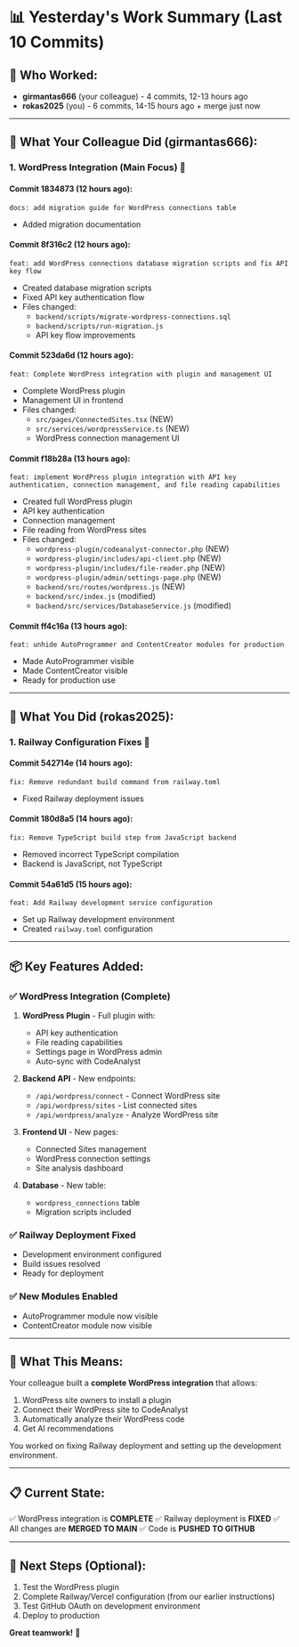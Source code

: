 # 📊 Yesterday's Work Summary (Last 10 Commits)

## 👤 **Who Worked:**
- **girmantas666** (your colleague) - 4 commits, 12-13 hours ago
- **rokas2025** (you) - 6 commits, 14-15 hours ago + merge just now

---

## 🎯 **What Your Colleague Did (girmantas666):**

### **1. WordPress Integration (Main Focus)** 📝

#### **Commit 1834873** (12 hours ago):
```
docs: add migration guide for WordPress connections table
```
- Added migration documentation

#### **Commit 8f316c2** (12 hours ago):
```
feat: add WordPress connections database migration scripts and fix API key flow
```
- Created database migration scripts
- Fixed API key authentication flow
- Files changed:
  - `backend/scripts/migrate-wordpress-connections.sql`
  - `backend/scripts/run-migration.js`
  - API key flow improvements

#### **Commit 523da6d** (12 hours ago):
```
feat: Complete WordPress integration with plugin and management UI
```
- Complete WordPress plugin
- Management UI in frontend
- Files changed:
  - `src/pages/ConnectedSites.tsx` (NEW)
  - `src/services/wordpressService.ts` (NEW)
  - WordPress connection management UI

#### **Commit f18b28a** (13 hours ago):
```
feat: implement WordPress plugin integration with API key authentication, connection management, and file reading capabilities
```
- Created full WordPress plugin
- API key authentication
- Connection management
- File reading from WordPress sites
- Files changed:
  - `wordpress-plugin/codeanalyst-connector.php` (NEW)
  - `wordpress-plugin/includes/api-client.php` (NEW)
  - `wordpress-plugin/includes/file-reader.php` (NEW)
  - `wordpress-plugin/admin/settings-page.php` (NEW)
  - `backend/src/routes/wordpress.js` (NEW)
  - `backend/src/index.js` (modified)
  - `backend/src/services/DatabaseService.js` (modified)

#### **Commit ff4c16a** (13 hours ago):
```
feat: unhide AutoProgrammer and ContentCreator modules for production
```
- Made AutoProgrammer visible
- Made ContentCreator visible
- Ready for production use

---

## 🔧 **What You Did (rokas2025):**

### **1. Railway Configuration Fixes** 🚂

#### **Commit 542714e** (14 hours ago):
```
fix: Remove redundant build command from railway.toml
```
- Fixed Railway deployment issues

#### **Commit 180d8a5** (14 hours ago):
```
fix: Remove TypeScript build step from JavaScript backend
```
- Removed incorrect TypeScript compilation
- Backend is JavaScript, not TypeScript

#### **Commit 54a61d5** (15 hours ago):
```
feat: Add Railway development service configuration
```
- Set up Railway development environment
- Created `railway.toml` configuration

---

## 📦 **Key Features Added:**

### ✅ **WordPress Integration (Complete)**
1. **WordPress Plugin** - Full plugin with:
   - API key authentication
   - File reading capabilities
   - Settings page in WordPress admin
   - Auto-sync with CodeAnalyst

2. **Backend API** - New endpoints:
   - `/api/wordpress/connect` - Connect WordPress site
   - `/api/wordpress/sites` - List connected sites
   - `/api/wordpress/analyze` - Analyze WordPress site

3. **Frontend UI** - New pages:
   - Connected Sites management
   - WordPress connection settings
   - Site analysis dashboard

4. **Database** - New table:
   - `wordpress_connections` table
   - Migration scripts included

### ✅ **Railway Deployment Fixed**
- Development environment configured
- Build issues resolved
- Ready for deployment

### ✅ **New Modules Enabled**
- AutoProgrammer module now visible
- ContentCreator module now visible

---

## 🎯 **What This Means:**

Your colleague built a **complete WordPress integration** that allows:
1. WordPress site owners to install a plugin
2. Connect their WordPress site to CodeAnalyst
3. Automatically analyze their WordPress code
4. Get AI recommendations

You worked on fixing Railway deployment and setting up the development environment.

---

## 📋 **Current State:**

✅ WordPress integration is **COMPLETE**
✅ Railway deployment is **FIXED**
✅ All changes are **MERGED TO MAIN**
✅ Code is **PUSHED TO GITHUB**

---

## 🚀 **Next Steps (Optional):**

1. Test the WordPress plugin
2. Complete Railway/Vercel configuration (from our earlier instructions)
3. Test GitHub OAuth on development environment
4. Deploy to production

**Great teamwork!** 🎉

